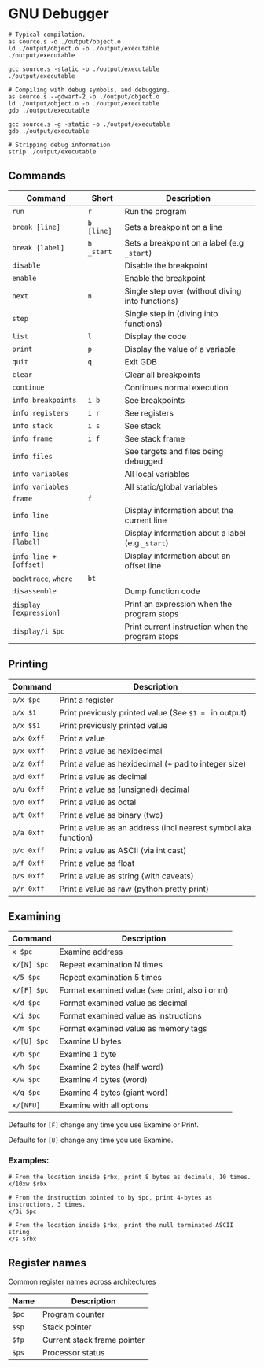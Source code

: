 # GNU Debugger

```shell
# Typical compilation.
as source.s -o ./output/object.o
ld ./output/object.o -o ./output/executable
./output/executable

gcc source.s -static -o ./output/executable
./output/executable

# Compiling with debug symbols, and debugging.
as source.s --gdwarf-2 -o ./output/object.o
ld ./output/object.o -o ./output/executable
gdb ./output/executable

gcc source.s -g -static -o ./output/executable
gdb ./output/executable

# Stripping debug information
strip ./output/executable
```

## Commands

| Command                | Short      | Description                                      |
| ---------------------- | ---------- | ------------------------------------------------ |
| `run`                  | `r`        | Run the program                                  |
| `break [line]`         | `b [line]` | Sets a breakpoint on a line                      |
| `break [label]`        | `b _start` | Sets a breakpoint on a label (e.g `_start`)      |
| `disable`              |            | Disable the breakpoint                           |
| `enable`               |            | Enable the breakpoint                            |
| `next`                 | `n`        | Single step over (without diving into functions) |
| `step`                 |            | Single step in (diving into functions)           |
| `list`                 | `l`        | Display the code                                 |
| `print`                | `p`        | Display the value of a variable                  |
| `quit`                 | `q`        | Exit GDB                                         |
| `clear`                |            | Clear all breakpoints                            |
| `continue`             |            | Continues normal execution                       |
| `info breakpoints`     | `i b`      | See breakpoints                                  |
| `info registers`       | `i r`      | See registers                                    |
| `info stack`           | `i s`      | See stack                                        |
| `info frame`           | `i f`      | See stack frame                                  |
| `info files`           |            | See targets and files being debugged             |
| `info variables`       |            | All local variables                              |
| `info variables`       |            | All static/global variables                      |
| `frame`                | `f`        |                                                  |
| `info line`            |            | Display information about the current line       |
| `info line [label]`    |            | Display information about a label (e.g `_start`) |
| `info line +[offset]`  |            | Display information about an offset line         |
| `backtrace`, `where`   | `bt`       |                                                  |
| `disassemble`          |            | Dump function code                               |
| `display [expression]` |            | Print an expression when the program stops       |
| `display/i $pc`        |            | Print current instruction when the program stops |

## Printing

| Command    | Description                                                    |
| ---------- | -------------------------------------------------------------- |
| `p/x $pc`  | Print a register                                               |
| `p/x $1`   | Print previously printed value (See `$1 = ` in output)         |
| `p/x $$1`  | Print previously printed value                                 |
| `p/x 0xff` | Print a value                                                  |
| `p/x 0xff` | Print a value as hexidecimal                                   |
| `p/z 0xff` | Print a value as hexidecimal (+ pad to integer size)           |
| `p/d 0xff` | Print a value as decimal                                       |
| `p/u 0xff` | Print a value as (unsigned) decimal                            |
| `p/o 0xff` | Print a value as octal                                         |
| `p/t 0xff` | Print a value as binary (two)                                  |
| `p/a 0xff` | Print a value as an address (incl nearest symbol aka function) |
| `p/c 0xff` | Print a value as ASCII (via int cast)                          |
| `p/f 0xff` | Print a value as float                                         |
| `p/s 0xff` | Print a value as string (with caveats)                         |
| `p/r 0xff` | Print a value as raw (python pretty print)                     |

## Examining

| Command     | Description                                    |
| ----------- | ---------------------------------------------- |
| `x $pc`     | Examine address                                |
| `x/[N] $pc` | Repeat examination N times                     |
| `x/5 $pc`   | Repeat examination 5 times                     |
| `x/[F] $pc` | Format examined value (see print, also i or m) |
| `x/d $pc`   | Format examined value as decimal               |
| `x/i $pc`   | Format examined value as instructions          |
| `x/m $pc`   | Format examined value as memory tags           |
| `x/[U] $pc` | Examine U bytes                                |
| `x/b $pc`   | Examine 1 byte                                 |
| `x/h $pc`   | Examine 2 bytes (half word)                    |
| `x/w $pc`   | Examine 4 bytes (word)                         |
| `x/g $pc`   | Examine 4 bytes (giant word)                   |
| `x/[NFU]`   | Examine with all options                       |

Defaults for `[F]` change any time you use Examine or Print.

Defaults for `[U]` change any time you use Examine.

### Examples:

```shell
# From the location inside $rbx, print 8 bytes as decimals, 10 times.
x/10xw $rbx

# From the instruction pointed to by $pc, print 4-bytes as instructions, 3 times.
x/3i $pc

# From the location inside $rbx, print the null terminated ASCII string.
x/s $rbx
```

## Register names

Common register names across architectures

| Name  | Description                 |
| ----- | --------------------------- |
| `$pc` | Program counter             |
| `$sp` | Stack pointer               |
| `$fp` | Current stack frame pointer |
| `$ps` | Processor status            |
